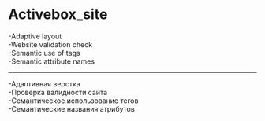 # Activebox_site

-Adaptive layout<br>-Website validation check<br>-Semantic use of tags<br>-Semantic attribute names
<hr> 
-Адаптивная верстка<br>-Проверка валидности сайта<br>-Семантическое использование тегов<br>-Семантические названия атрибутов
